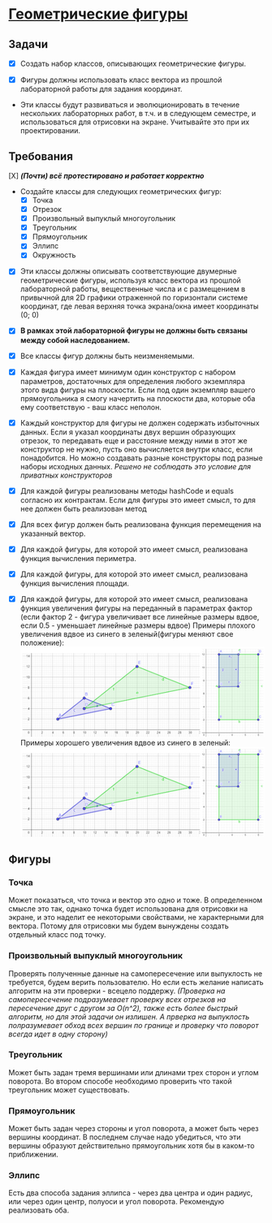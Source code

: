 # [Геометрические фигуры](https://docs.google.com/document/d/1A18qGJREgZIWKTNvccZuinMJBb_x3OTrv2bQF9lJVy8/edit?tab=t.0#heading=h.hvdz6ln2bwxi)

## Задачи
* [X] Создать набор классов, описывающих геометрические фигуры.

* [X] Фигуры должны использовать класс вектора из прошлой лабораторной работы для задания координат.

* Эти классы будут развиваться и эволюционировать в течение нескольких лабораторных работ, в т.ч. и в следующем семестре, и использоваться для отрисовки на экране. Учитывайте это при их проектировании.

## Требования
[X] ***(Почти) всё протестировано и работает корректно***

* Создайте классы для следующих геометрических фигур: 
  * [X] Точка
  * [X] Отрезок
  * [X] Произвольный выпуклый многоугольник
  * [X] Треугольник
  * [X] Прямоугольник
  * [X] Эллипс
  * [X] Окружность

* [X] Эти классы должны описывать соответствующие двумерные геометрические фигуры, используя класс вектора из прошлой лабораторной работы, вещественные числа и с размещением в привычной для 2D графики отраженной по горизонтали системе координат, где левая верхняя точка экрана/окна имеет координаты (0; 0)



* [X] **В рамках этой лабораторной фигуры не должны быть связаны между собой наследованием.** 

* [X] Все классы фигур должны быть неизменяемыми.

* [X] Каждая фигура имеет минимум один конструктор с набором параметров, достаточных для определения любого экземпляра этого вида фигуры на плоскости. Если под один экземпляр вашего прямоугольника я смогу начертить на плоскости два, которые оба ему соответствую - ваш класс неполон.

* [X] Каждый конструктор для фигуры не должен содержать избыточных данных. Если я указал координаты двух вершин образующих отрезок, то передавать еще и расстояние между ними в этот же конструктор не нужно, пусть оно вычисляется внутри класс, если понадобится. Но можно создавать разные конструкторы под разные наборы исходных данных. *Решено не соблюдать это условие для приватных конструкторов*

* [X] Для каждой фигуры реализованы методы hashCode и equals согласно их контрактам. Если для фигуры это имеет смысл, то для нее должен быть реализован метод 

* [X] Для всех фигур должен быть реализована функция перемещения на указанный вектор.

* [X] Для каждой фигуры, для которой это имеет смысл, реализована функция вычисления периметра.

* [X] Для каждой фигуры, для которой это имеет смысл, реализована функция вычисления площади.

* [X] Для каждой фигуры, для которой это имеет смысл, реализована функция увеличения фигуры на переданный в параметрах фактор (если фактор 2 - фигура увеличивает все линейные размеры вдвое, если 0.5 - уменьшает линейные размеры вдвое) 
Примеры плохого увеличения вдвое из синего в зеленый(фигуры меняют свое положение):
![Картинка с плохим увеличением](img\bad_scale.png)
Примеры хорошего увеличения вдвое из синего в зеленый:
![Картинка с хорошим увеличением](img\bad_scale.png)

## Фигуры

### Точка

Может показаться, что точка и вектор это одно и тоже. В определенном смысле это так, однако точка будет использована для отрисовки на экране, и это наделит ее некоторыми свойствами, не характерными для вектора. Потому для отрисовки мы будем вынуждены создать отдельный класс под точку.

### Произвольный выпуклый многоугольник

Проверять полученные данные на самопересечение или выпуклость не требуется, будем верить пользователю. Но если есть желание написать алгоритм на эти проверки - всецело поддержу. *(Проверка на самопересечение подразумевает проверку всех отрезков на пересечение друг с другом за O(n^2), также есть более быстрый алгоритм, но для этой задачи он излишен. А прверка на выпуклость полразумевает обход всех вершин по границе и проверку что поворот всегда идет в одну сторону)*

### Треугольник

Может быть задан тремя вершинами или длинами трех сторон и углом поворота. Во втором способе необходимо проверить что такой треугольник может существовать.

### Прямоугольник

Может быть задан через стороны и угол поворота, а может быть через вершины координат. В последнем случае надо убедиться, что эти вершины образуют действительно прямоугольник хотя бы в каком-то приближении.

### Эллипс

Есть два способа задания эллипса - через два центра и один радиус, или через один центр, полуоси и угол поворота. Рекомендую реализовать оба.
